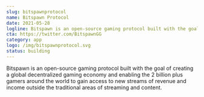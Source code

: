 ```yaml
---
slug: bitspawnprotocol
name: Bitspawn Protocol
date: 2021-05-28
logline: Bitspawn is an open-source gaming protocol built with the goal of creating a global decentralized gaming economy and enabling the 2 billion plus gamers around the world to gain access to new streams of revenue and income outside the traditional areas of streaming and content.
cta: https://twitter.com/BitspawnGG
category: app
logo: /img/bitspawnprotocol.svg
status: building
---
```


Bitspawn is an open-source gaming protocol built with the goal of creating a global decentralized gaming economy and enabling the 2 billion plus gamers around the world to gain access to new streams of revenue and income outside the traditional areas of streaming and content.
